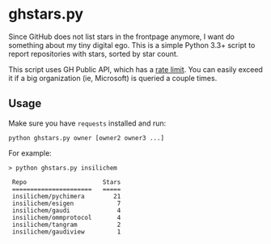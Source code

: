# ghstars.py

Since GitHub does not list stars in the frontpage anymore, I want do something about my tiny digital ego. This is a simple Python 3.3+ script to report repositories with stars, sorted by star count.

This script uses GH Public API, which has a [rate limit](https://developer.github.com/v3/#rate-limiting). You can easily exceed it if a big organization (ie, Microsoft) is queried a couple times.

## Usage

Make sure you have `requests` installed and run:

```
python ghstars.py owner [owner2 owner3 ...]
```

For example:

```
> python ghstars.py insilichem

 Repo                     Stars
 ======================   =====
 insilichem/pychimera        21
 insilichem/esigen            7
 insilichem/gaudi             4
 insilichem/ommprotocol       4
 insilichem/tangram           2
 insilichem/gaudiview         1
```